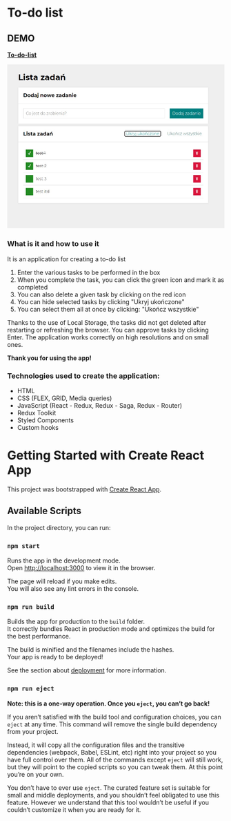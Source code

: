 # To-do list

## DEMO

[**To-do-list**](https://piotrkubiak.github.io/todo-list-react/)

![Screen](src/screen.jpg)

### What is it and how to use it

It is an application for creating a to-do list

1. Enter the various tasks to be performed in the box
2. When you complete the task, you can click the green icon and mark it as completed
3. You can also delete a given task by clicking on the red icon
4. You can hide selected tasks by clicking "Ukryj ukończone"
5. You can select them all at once by clicking: "Ukończ wszystkie"

Thanks to the use of Local Storage, the tasks did not get deleted after restarting or refreshing the browser.
You can approve tasks by clicking Enter.
The application works correctly on high resolutions and on small ones.

**Thank you for using the app!**

### Technologies used to create the application:

- HTML
- CSS (FLEX, GRID, Media queries)
- JavaScript (React - Redux, Redux - Saga, Redux - Router)
- Redux Toolkit
- Styled Components
- Custom hooks

# Getting Started with Create React App

This project was bootstrapped with [Create React App](https://github.com/facebook/create-react-app).

## Available Scripts

In the project directory, you can run:

### `npm start`

Runs the app in the development mode.\
Open [http://localhost:3000](http://localhost:3000) to view it in the browser.

The page will reload if you make edits.\
You will also see any lint errors in the console.

### `npm run build`

Builds the app for production to the `build` folder.\
It correctly bundles React in production mode and optimizes the build for the best performance.

The build is minified and the filenames include the hashes.\
Your app is ready to be deployed!

See the section about [deployment](https://facebook.github.io/create-react-app/docs/deployment) for more information.

### `npm run eject`

**Note: this is a one-way operation. Once you `eject`, you can’t go back!**

If you aren’t satisfied with the build tool and configuration choices, you can `eject` at any time. This command will remove the single build dependency from your project.

Instead, it will copy all the configuration files and the transitive dependencies (webpack, Babel, ESLint, etc) right into your project so you have full control over them. All of the commands except `eject` will still work, but they will point to the copied scripts so you can tweak them. At this point you’re on your own.

You don’t have to ever use `eject`. The curated feature set is suitable for small and middle deployments, and you shouldn’t feel obligated to use this feature. However we understand that this tool wouldn’t be useful if you couldn’t customize it when you are ready for it.
